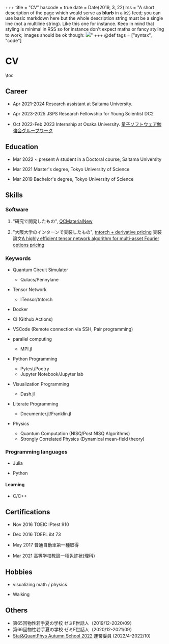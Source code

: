 +++
title = "CV"
hascode = true
date = Date(2019, 3, 22)
rss = "A short description of the page which would serve as **blurb** in a `RSS` feed; you can use basic markdown here but the whole description string must be a single line (not a multiline string). Like this one for instance. Keep in mind that styling is minimal in RSS so for instance don't expect maths or fancy styling to work; images should be ok though: ![](https://upload.wikimedia.org/wikipedia/en/3/32/Rick_and_Morty_opening_credits.jpeg)"
+++
@def tags = ["syntax", "code"]

# CV

\toc

## Career
- Apr 2021-2024  Research assistant at Saitama University.

- Apr 2023-2025 JSPS Research Fellowship for Young Scientist DC2

- Oct 2022-Feb 2023 Internship at Osaka University. [量子ソフトウェア勉強会グループワーク](https://qsrh.jp/seminar/)

## Education
- Mar 2022 ~ present A student in a Doctoral course, Saitama University

- Mar 2021 Master's degree, Tokyo University of Science

- Mar 2019 Bachelor's degree, Tokyo University of Science

## Skills

### Software 

1. "研究で開発したもの", [QCMaterialNew](https://github.com/sakurairihito/QCMaterialNew)

2. "大阪大学のインターンで実装したもの", [tntorch + derivative pricing](https://github.com/sakurairihito/TN-option-pricing)
実装論文[A highly efficient tensor network algorithm for multi-asset Fourier options pricing](https://arxiv.org/abs/2203.02804)　


### Keywords
- Quantum Circuit Simulator
    - Qulacs/Pennylane

- Tensor Network
    - ITensor/tntorch

- Docker

- CI (Github Actions)

- VSCode (Remote connection via SSH, Pair programming)

- parallel computing
    - MPI.jl

- Python Programming
    - Pytest/Poetry
    - Jupyter Notebook/Jupyter lab

- Visualization Programming
    - Dash.jl

- Literate Programming
    - Documenter.jl/Franklin.jl

- Physics
    - Quantum Computation (NISQ/Post NISQ Algorithms)
    - Strongly Correlated Physics (Dynamical mean-field theory)

### Programming languages

- Julia

- Python


#### Learning

- C/C++

## Certifications
- Nov 2016 TOEIC IPtest 910 

- Dec 2016 TOEFL ibt 73 

- May 2017 普通自動車第一種取得

- Mar 2021 高等学校教論一種免許状(理科）

## Hobbies

- visualizing math / physics

- Walking 


## Others

- 第65回物性若手夏の学校 ゼミF世話人（2019/12-2020/09）
- 第66回物性若手夏の学校 ゼミF世話人（2020/12-2021/09）
- [Stat&QuantPhys Autumn School 2022](http://hatano-lab.iis.u-tokyo.ac.jp/manami/SQP2022/index_jp.html) 運営委員 (2022/4-2022/10)